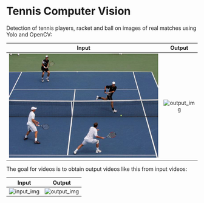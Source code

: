 # Tennis Computer Vision

Detection of tennis players, racket and ball on images of real matches using Yolo and OpenCV:

Input            |  Output
:-------------------------:|:-------------------------:
![input_img](https://github.com/Adib-Habbou/tennis-computer-vision/blob/main/input%20images/tennis8.jpg)  |  ![output_img](https://github.com/Adib-Habbou/tennis-detection-yolo/blob/main/output%20images/detection5.png)


The goal for videos is to obtain output videos like this from input videos:

Input            |  Output
:-------------------------:|:-------------------------:
![input_img](https://github.com/ArtLabss/tennis-tracking/blob/00cfe10b18db1e6a68800921dfbda010f90a74bb/VideoOutput/ezgif.com-gif-maker(3).gif)  |  ![output_img](https://github.com/ArtLabss/tennis-tracking/blob/0f684fdeef96a715984dc74b62b961f68ff95edc/VideoOutput/ezgif.com-gif-maker.gif)
